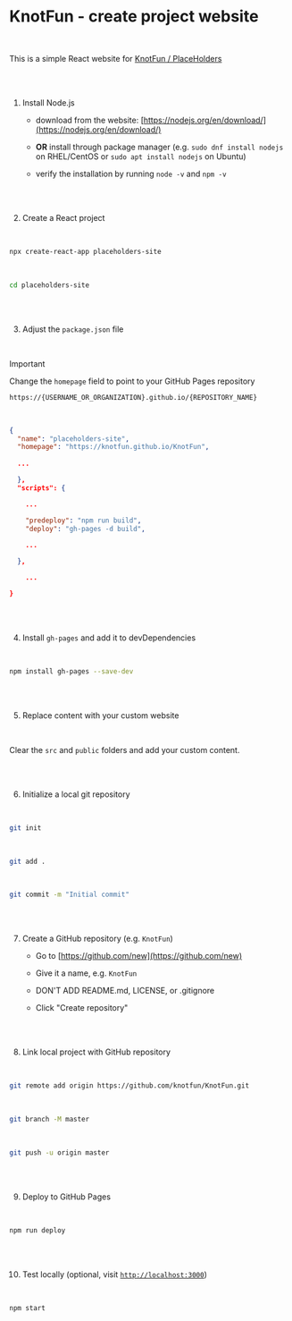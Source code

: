 # KnotFun - create project website

<br/>

This is a simple React website for [KnotFun / PlaceHolders](https://place-holders.itch.io/)

<br/><br/>

1. Install Node.js

    - download from the website: [https://nodejs.org/en/download/](https://nodejs.org/en/download/)

    - **OR** install through package manager (e.g. `sudo dnf install nodejs` on RHEL/CentOS or `sudo apt install nodejs` on Ubuntu)

    - verify the installation by running `node -v` and `npm -v`

<br/><br/>

2. Create a React project

<br/>

```bash
npx create-react-app placeholders-site
```

<br/>

```bash
cd placeholders-site
```

<br/><br/>

3. Adjust the `package.json` file

<br/>

> [!IMPORTANT]
>
> Change the `homepage` field to point to your GitHub Pages repository
>
> `https://{USERNAME_OR_ORGANIZATION}.github.io/{REPOSITORY_NAME}`

<br/>

```json
{
  "name": "placeholders-site",
  "homepage": "https://knotfun.github.io/KnotFun",
  
  ...

  },
  "scripts": {

    ...

    "predeploy": "npm run build",
    "deploy": "gh-pages -d build",
    
    ...

  },

    ...

}

```

<br/><br/>

4. Install `gh-pages` and add it to devDependencies

<br/>

```bash
npm install gh-pages --save-dev
```

<br/><br/>

5. Replace content with your custom website

<br/>

Clear the `src` and `public` folders and add your custom content.

<br/><br/>

6. Initialize a local git repository

<br/>

```bash
git init
```

<br/>

```bash
git add .
```

<br/>

```bash
git commit -m "Initial commit"
```

<br/><br/>

7. Create a GitHub repository (e.g. `KnotFun`)

    - Go to [https://github.com/new](https://github.com/new)

    - Give it a name, e.g. `KnotFun`

    - DON'T ADD README.md, LICENSE, or .gitignore

    - Click "Create repository"

<br/><br/>

8. Link local project with GitHub repository

<br/>

```bash
git remote add origin https://github.com/knotfun/KnotFun.git
```

<br/>

```bash
git branch -M master
```

<br/>

```bash
git push -u origin master
```

<br/><br/>

9. Deploy to GitHub Pages

<br/>

```bash
npm run deploy
```

<br/><br/>

10. Test locally (optional, visit [`http://localhost:3000`](http://localhost:3000))

<br/>

```bash
npm start
```

<br/><br/>
